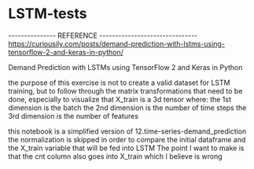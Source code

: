 # LSTM-tests

--------------- REFERENCE -------------------------------
https://curiousily.com/posts/demand-prediction-with-lstms-using-tensorflow-2-and-keras-in-python/

Demand Prediction with LSTMs using TensorFlow 2 and Keras in Python

the purpose of this exercise is not to create a valid dataset for
LSTM training, but to follow through the matrix transformations that need to be done,
especially to visualize that X_train is a 3d tensor where:
the 1st dimension is the batch
the 2nd dimension is the number of time steps
the 3rd dimension is the number of features

this notebook is a simplified version of 12.time-series-demand_prediction
the normalization is skipped in order to compare the initial dataframe 
and the X_train variable that will be fed into LSTM
The point I want to make is that the cnt column also goes into X_train
which I believe is wrong

